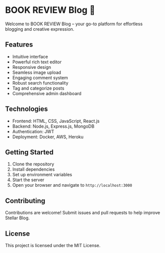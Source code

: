 # BOOK REVIEW Blog 🌟

Welcome to BOOK REVIEW Blog – your go-to platform for effortless blogging and creative expression.


## Features

- Intuitive interface
- Powerful rich text editor
- Responsive design
- Seamless image upload
- Engaging comment system
- Robust search functionality
- Tag and categorize posts
- Comprehensive admin dashboard

## Technologies

- Frontend: HTML, CSS, JavaScript, React.js
- Backend: Node.js, Express.js, MongoDB
- Authentication: JWT
- Deployment: Docker, AWS, Heroku

## Getting Started

1. Clone the repository
2. Install dependencies
3. Set up environment variables
4. Start the server
5. Open your browser and navigate to `http://localhost:3000`

## Contributing

Contributions are welcome! Submit issues and pull requests to help improve Stellar Blog.

## License

This project is licensed under the MIT License.
